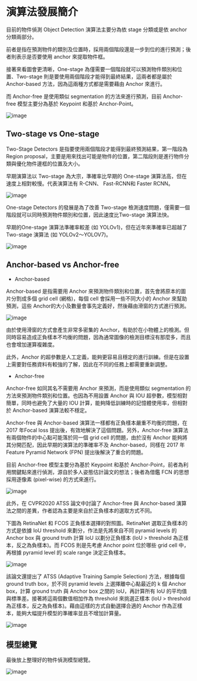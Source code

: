 # 演算法發展簡介

目前的物件偵測 Object Detection 演算法主要分為依 stage 分類或是依 anchor 分類兩部分。

前者是指在預測物件的類別及位置時，採用兩個階段還是一步到位的進行預測；後者則表示是否要使用 anchor 來提取物件框。

接著來看圖會更清晰，One-stage 為僅需要一個階段就可以預測物件類別和位置、Two-stage 則是要使用兩個階段才能得到最終結果，這兩者都是屬於 Anchor-based 方法，因為這兩種方式都是需要藉由 Anchor 來進行。

而 Anchor-free 是使用類似 segmentation 的方法來進行預測，目前 Anchor-free 模型主要分為基於 Keypoint 和基於 Anchor-Point。


![image](https://github.com/chingi071/AIoT_object_detection_tutorial/blob/main/chapter1/pictures/005.jpg)

## Two-stage vs One-stage

Two-Stage Detectors 是指要使用兩個階段才能得到最終預測結果，第一階段為 Region proposal，主要是用來找出可能是物件的位置，第二階段則是進行物件分類與優化物件邊框的位置及大小。

早期演算法以 Two-stage 為大宗，準確率比早期的 One-stage 演算法高，但在速度上相對較慢。代表演算法有 R-CNN、 Fast-RCNN和 Faster RCNN。


![image](https://github.com/chingi071/AIoT_object_detection_tutorial/blob/main/chapter1/pictures/006.jpg)


One-stage Detectors 的發展是為了改善 Two-stage 檢測速度問題，僅需要一個階段就可以同時預測物件類別和位置，因此速度比Two-stage 演算法快。

早期的One-stage 演算法準確率較差 (如 YOLOv1)，但在近年來準確率已超越了 Two-stage 演算法 (如 YOLOv2～YOLOV7)。

![image](https://github.com/chingi071/AIoT_object_detection_tutorial/blob/main/chapter1/pictures/007.jpg)

## Anchor-based vs Anchor-free

* Anchor-based

Anchor-based 是指需要用 Anchor 來預測物件類別和位置，首先會將原本的圖片分割成多個 grid cell (網格)，每個 cell 會採用一些不同大小的 Anchor 來幫助預測，這些 Anchor的大小及數量會事先定義好，然後藉由滑窗的方式進行預測。

![image](https://github.com/chingi071/AIoT_object_detection_tutorial/blob/main/chapter1/pictures/008.jpg)

由於使用滑窗的方式會產生非常多密集的 Anchor，有助於在小物體上的檢測。但同時容易造成正負樣本不均衡的問題，因為通常圖像的檢測目標沒有那麼多，而且也會增加運算複雜度。

此外，Anchor 的超參數是人工定義，能夠更容易且穩定的進行訓練。但是在設置上需要對任務資料有較強的了解，因此在不同的任務上都需要重新調整。

* Anchor-free

Anchor-free 如同其名不需要用 Anchor 來預測，而是使用類似 segmentation 的方法來預測物件類別和位置。也因為不用設置 Anchor 與 IOU 超參數，模型相對簡單，同時也避免了大量的 IOU 計算，能夠降低訓練時的記憶體使用率，但相對於 Anchor-based 演算法較不穩定。

Anchor-free 與 Anchor-based 演算法一樣都有正負樣本嚴重不均衡的問題，在2017 年Focal loss 提出後，有效地解決了這個問題。另外，Anchor-free 演算法有兩個物件的中心點可能落於同一個 grid cell 的問題，由於沒有 Anchor 能夠將其分開匹配，因此早期的演算法的準確率不及 Anchor-based，同樣在 2017 年 Feature Pyramid Network (FPN) 提出後解決了重合的問題。

目前 Anchor-free 模型主要分為基於 Keypoint 和基於 Anchor-Point，前者為利用關鍵點來進行偵測，源自於多人姿態估計論文的想法；後者為借鑑 FCN 的思想採用逐像素 (pixel-wise) 的方式來進行。

![image](https://github.com/chingi071/AIoT_object_detection_tutorial/blob/main/chapter1/pictures/009.jpg)


此外，在 CVPR2020 ATSS 論文中討論了 Anchor-free 與 Anchor-based 演算法之間的差異，作者認為主要是來自於正負樣本的選取方式不同。

下圖為 RetinaNet 和 FCOS 正負樣本選擇的對照圖。RetinaNet 選取正負樣本的方式是依據 IoU threshold 來劃分，作法是先將來自不同 pyramid levels 的 Anchor box 與 ground truth 計算 IoU 以劃分正負樣本 (IoU > threshold 為正樣本，反之為負樣本)。而 FCOS 則是先考慮 Anchor point 位於哪些 grid cell 中，再根據 pyramid level 的 scale range 決定正負樣本。

![image](https://github.com/chingi071/AIoT_object_detection_tutorial/blob/main/chapter1/pictures/010.jpg)


該論文還提出了 ATSS (Adaptive Training Sample Selection) 方法，根據每個 ground truth box，於不同 pyramid levels 上選擇離中心點最近的 k 個 Anchor box，計算 ground truth 與 Anchor box 之間的 IoU，再計算所有 IoU 的平均值與標準差。接著將這兩個數值相加作為 threshold 來挑選正樣本 (IoU > threshold 為正樣本，反之為負樣本)。藉由這樣的方式自動選擇合適的 Anchor 作為正樣本，能夠大幅提升模型的準確率並且不增加計算量。


![image](https://github.com/chingi071/AIoT_object_detection_tutorial/blob/main/chapter1/pictures/011.jpg)

## 模型總覽

最後放上整理好的物件偵測模型總覽。


![image](https://github.com/chingi071/AIoT_object_detection_tutorial/blob/main/chapter1/pictures/012.jpg)
